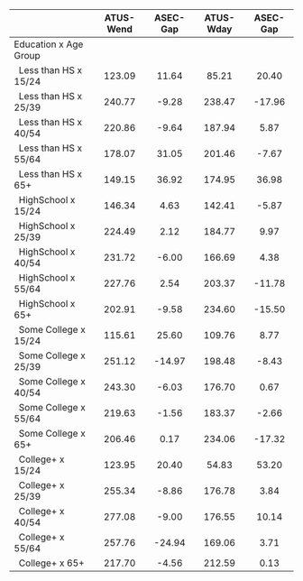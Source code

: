 
|                      |    ATUS-Wend |     ASEC-Gap |    ATUS-Wday |     ASEC-Gap |
| -------------------- | :----------: | :----------: | :----------: | :----------: |
| Education x Age Group |              |              |              |              |
| &nbsp;&nbsp;Less than HS x 15/24 |       123.09 |        11.64 |        85.21 |        20.40 |
| &nbsp;&nbsp;Less than HS x 25/39 |       240.77 |        -9.28 |       238.47 |       -17.96 |
| &nbsp;&nbsp;Less than HS x 40/54 |       220.86 |        -9.64 |       187.94 |         5.87 |
| &nbsp;&nbsp;Less than HS x 55/64 |       178.07 |        31.05 |       201.46 |        -7.67 |
| &nbsp;&nbsp;Less than HS x 65+ |       149.15 |        36.92 |       174.95 |        36.98 |
| &nbsp;&nbsp;HighSchool x 15/24 |       146.34 |         4.63 |       142.41 |        -5.87 |
| &nbsp;&nbsp;HighSchool x 25/39 |       224.49 |         2.12 |       184.77 |         9.97 |
| &nbsp;&nbsp;HighSchool x 40/54 |       231.72 |        -6.00 |       166.69 |         4.38 |
| &nbsp;&nbsp;HighSchool x 55/64 |       227.76 |         2.54 |       203.37 |       -11.78 |
| &nbsp;&nbsp;HighSchool x 65+ |       202.91 |        -9.58 |       234.60 |       -15.50 |
| &nbsp;&nbsp;Some College x 15/24 |       115.61 |        25.60 |       109.76 |         8.77 |
| &nbsp;&nbsp;Some College x 25/39 |       251.12 |       -14.97 |       198.48 |        -8.43 |
| &nbsp;&nbsp;Some College x 40/54 |       243.30 |        -6.03 |       176.70 |         0.67 |
| &nbsp;&nbsp;Some College x 55/64 |       219.63 |        -1.56 |       183.37 |        -2.66 |
| &nbsp;&nbsp;Some College x 65+ |       206.46 |         0.17 |       234.06 |       -17.32 |
| &nbsp;&nbsp;College+ x 15/24 |       123.95 |        20.40 |        54.83 |        53.20 |
| &nbsp;&nbsp;College+ x 25/39 |       255.34 |        -8.86 |       176.78 |         3.84 |
| &nbsp;&nbsp;College+ x 40/54 |       277.08 |        -9.00 |       176.55 |        10.14 |
| &nbsp;&nbsp;College+ x 55/64 |       257.76 |       -24.94 |       169.06 |         3.71 |
| &nbsp;&nbsp;College+ x 65+ |       217.70 |        -4.56 |       212.59 |         0.13 |

